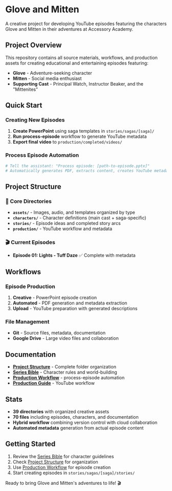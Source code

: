 # Glove and Mitten

A creative project for developing YouTube episodes featuring the characters Glove and Mitten in their adventures at Accessory Academy.

## Project Overview

This repository contains all source materials, workflows, and production assets for creating educational and entertaining episodes featuring:
- **Glove** - Adventure-seeking character
- **Mitten** - Social media enthusiast  
- **Supporting Cast** - Principal Watch, Instructor Beaker, and the "Mittenites"

## Quick Start

### Creating New Episodes
1. **Create PowerPoint** using saga templates in `stories/sagas/[saga]/`
2. **Run process-episode** workflow to generate YouTube metadata
3. **Export final video** to `production/completed/videos/`

### Process Episode Automation
```bash
# Tell the assistant: "Process episode: [path-to-episode.pptx]"
# Automatically generates PDF, extracts content, creates YouTube metadata
```

## Project Structure

### 📁 Core Directories
- **`assets/`** - Images, audio, and templates organized by type
- **`characters/`** - Character definitions (main cast + saga-specific)
- **`stories/`** - Episode ideas and completed story arcs
- **`production/`** - YouTube workflow and metadata

### 🎬 Current Episodes
- **Episode 01: Lights - Tuff Daze** ✅ Complete with metadata

## Workflows

### Episode Production
1. **Creative** - PowerPoint episode creation
2. **Automated** - PDF generation and metadata extraction  
3. **Upload** - YouTube preparation with generated descriptions

### File Management
- **Git** - Source files, metadata, documentation
- **Google Drive** - Large video files and collaboration

## Documentation

- **[Project Structure](project-structure.md)** - Complete folder organization
- **[Series Bible](series-bible.md)** - Character rules and world-building
- **[Production Workflow](production/WORKFLOW.md)** - process-episode automation
- **[Production Guide](production/README.md)** - YouTube workflow

## Stats

- **39 directories** with organized creative assets
- **70 files** including episodes, characters, and documentation
- **Hybrid workflow** combining version control with cloud collaboration
- **Automated metadata** generation from actual episode content

## Getting Started

1. Review the [Series Bible](series-bible.md) for character guidelines
2. Check [Project Structure](project-structure.md) for organization
3. Use [Production Workflow](production/WORKFLOW.md) for episode creation
4. Start creating episodes in `stories/sagas/[saga]/stories/`

Ready to bring Glove and Mitten's adventures to life! 🎬

